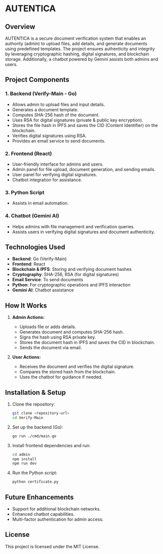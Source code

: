 # AUTENTICA

## Overview
AUTENTICA is a secure document verification system that enables an authority (admin) to upload files, add details, and generate documents using predefined templates. The project ensures authenticity and integrity by leveraging cryptographic hashing, digital signatures, and blockchain storage. Additionally, a chatbot powered by Gemini assists both admins and users.

## Project Components
### 1. **Backend (Verify-Main - Go)**
- Allows admin to upload files and input details.
- Generates a document template.
- Computes SHA-256 hash of the document.
- Uses RSA for digital signatures (private & public key encryption).
- Stores the file hash in IPFS and saves the CID (Content Identifier) on the blockchain.
- Verifies digital signatures using RSA.
- Provides an email service to send documents.

### 2. **Frontend (React)**
- User-friendly interface for admins and users.
- Admin panel for file upload, document generation, and sending emails.
- User panel for verifying digital signatures.
- Chatbot integration for assistance.

### 3. **Python Script**
- Assists in email automation.

### 4. **Chatbot (Gemini AI)**
- Helps admins with file management and verification queries.
- Assists users in verifying digital signatures and document authenticity.

## Technologies Used
- **Backend**: Go (Verify-Main)
- **Frontend**: React
- **Blockchain & IPFS**: Storing and verifying document hashes
- **Cryptography**: SHA-256, RSA (for digital signatures)
- **Email Service**: To send documents
- **Python**: For cryptographic operations and IPFS interaction
- **Gemini AI**: Chatbot assistance

## How It Works
1. **Admin Actions:**
   - Uploads file or adds details.
   - Generates document and computes SHA-256 hash.
   - Signs the hash using RSA private key.
   - Stores the document hash in IPFS and saves the CID in blockchain.
   - Sends the document via email.

2. **User Actions:**
   - Receives the document and verifies the digital signature.
   - Compares the stored hash from the blockchain.
   - Uses the chatbot for guidance if needed.

## Installation & Setup
1. Clone the repository:
   ```sh
   git clone <repository-url>
   cd Verify-Main
   ```
2. Set up the backend (Go):
   ```sh
   go run ./cmd/main.go
   ```
3. Install frontend dependencies and run:
   ```sh
   cd admin
   npm install
   npm run dev
   ```
4. Run the Python script:
   ```sh
   python certificate.py
   ```

## Future Enhancements
- Support for additional blockchain networks.
- Enhanced chatbot capabilities.
- Multi-factor authentication for admin access.


## License
This project is licensed under the MIT License.
